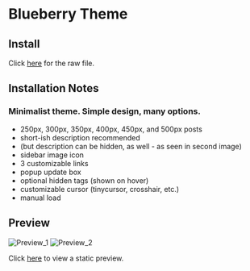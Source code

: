 # Blueberry Theme
## Install
Click [here](http://raw.githubusercontent.com/chynu/tumblr-themes/master/themes/blueberry/index.html) for the raw file.

## Installation Notes

### Minimalist theme. Simple design, many options.
 - 250px, 300px, 350px, 400px, 450px, and 500px posts
 - short-ish description recommended
 - (but description can be hidden, as well - as seen in second image)
 - sidebar image icon
 - 3 customizable links
 - popup update box
 - optional hidden tags (shown on hover)
 - customizable cursor (tinycursor, crosshair, etc.)
 - manual load

## Preview
![Preview_1](http://68.media.tumblr.com/33e93cf0b6d82216765780a4c3767fc6/tumblr_nyemp03G2s1uwmg08o1_1280.png)
![Preview_2](http://68.media.tumblr.com/c7b8ed9bb21ce906516fa2d62e94499e/tumblr_nyemp03G2s1uwmg08o2_1280.png)

Click [here](http://htmlpreview.github.io/?https://github.com/chynu/tumblr-themes/blob/master/themes/blueberry/preview.html) to view a static preview.